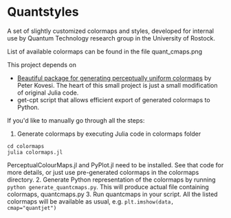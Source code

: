 # Quantstyles

A set of slightly customized colormaps and styles, developed for internal use by Quantum Technology research group in the University of Rostock.

List of available colormaps can be found in the file quant_cmaps.png

This project depends on
- [Beautiful package for generating perceptually uniform colormaps](https://github.com/peterkovesi/PerceptualColourMaps.jl) by Peter Kovesi. The heart of this small project is just a small modification of original Julia code.
- get-cpt script that allows efficient export of generated colormaps to Python.

If you'd like to manually go through all the steps:
1. Generate colormaps by executing Julia code in colormaps folder
```
cd colormaps
julia colormaps.jl
```
PerceptualColourMaps.jl and PyPlot.jl need to be installed. See that code for more details, or just use pre-generated colormaps in the colormaps directory.
2. Generate Python representation of the colormaps by running `python generate_quantcmaps.py`. This will produce actual file containing colormaps, quantcmaps.py
3. Run quantcmaps in your script. All the listed colormaps will be available as usual, e.g. `plt.imshow(data, cmap="quantjet")`